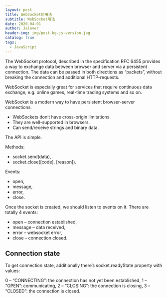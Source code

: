```yaml
---
layout: post
title: WebSocket的用法
subtitle: WebSocket用法
date: 2020-04-01
author: Jalever
header-img: img/post-bg-js-version.jpg
catalog: true
tags:
  - JavaScript
---
```

The WebSocket protocol, described in the specification RFC 6455 provides a way to exchange data between browser and server via a persistent connection. The data can be passed in both directions as “packets”, without breaking the connection and additional HTTP-requests.

WebSocket is especially great for services that require continuous data exchange, e.g. online games, real-time trading systems and so on.

WebSocket is a modern way to have persistent browser-server connections.

- WebSockets don’t have cross-origin limitations.
- They are well-supported in browsers.
- Can send/receive strings and binary data.

The API is simple.

Methods:
- socket.send(data),
- socket.close([code], [reason]).
  
Events:
- open,
- message,
- error,
- close.

Once the socket is created, we should listen to events on it. There are totally 4 events:

- open – connection established,
- message – data received,
- error – websocket error,
- close – connection closed.


## Connection state
To get connection state, additionally there’s socket.readyState property with values:

0 – “CONNECTING”: the connection has not yet been established,
1 – “OPEN”: communicating,
2 – “CLOSING”: the connection is closing,
3 – “CLOSED”: the connection is closed.

